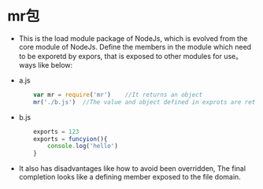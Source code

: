# mr包

  - This is the load module package of NodeJs, which is evolved from the core module of NodeJs. Define the members in the module which need to be exporetd by expors, that is exposed to other modules for use。ways like below:


  - a.js

    ```JavaScript
        var mr = require('mr')    //It returns an object
        mr('./b.js')  //The value and object defined in exprots are returned
    ```
 
 
  - b.js

    ```JavaScript
        exports = 123
        exports = funcyion(){
            console.log('hello')
        }
    ```
  - It also has disadvantages like how  to avoid been overridden,  The final completion looks like a defining member exposed to the file domain.